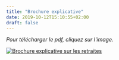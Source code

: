 ```yaml
---
title: "Brochure explicative"
date: 2019-10-12T15:10:55+02:00
draft: false
---
```



*Pour télécharger le pdf, cliquez sur l'image.*

[![Brochure explicative sur les retraites](brochure-retraites.png)](brochure-retraites.pdf)